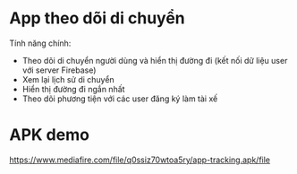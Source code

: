# App theo dõi di chuyển
Tính năng chính:
- Theo dõi di chuyển người dùng và hiển thị đường đi (kết nối dữ liệu user với server Firebase)
- Xem lại lịch sử di chuyển
- Hiển thị đường đi ngắn nhất
- Theo dõi phương tiện với các user đăng ký làm tài xế
 # APK demo
 https://www.mediafire.com/file/q0ssiz70wtoa5ry/app-tracking.apk/file
